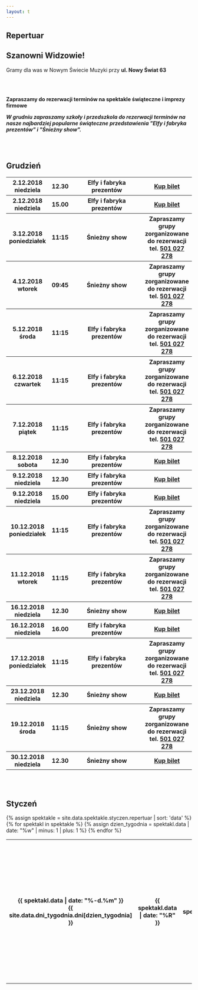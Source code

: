 ```yaml
---
layout: t
---
```


<link rel="stylesheet" href="https://unpkg.com/purecss@0.6.2/build/pure-min.css" integrity="sha384-UQiGfs9ICog+LwheBSRCt1o5cbyKIHbwjWscjemyBMT9YCUMZffs6UqUTd0hObXD" crossorigin="anonymous">

## Repertuar

## Szanowni Widzowie!

Gramy dla was w Nowym Świecie Muzyki przy **ul. Nowy Świat 63**

<br />
<br />

**Zapraszamy do rezerwacji terminów na spektakle świąteczne i imprezy firmowe**
<br />

**_W grudniu zapraszamy szkoły i przedszkola do rezerwacji terminów na nasze najbardziej popularne świąteczne przedstawienia "Elfy i fabryka prezentów" i "Śnieżny show"._**

<br /><br />

## Grudzień

<table class="pure-table pure-table-horizontal">
<tr>
<th>2.12.2018 niedziela</th>
<th>12.30</th>
<th style="width: 40%;">Elfy i fabryka prezentów</th>
<th><a href="https://ewejsciowki.pl/embedded/rezerwacja/127675">Kup bilet</a></th>
</tr>
<tr>
<th>2.12.2018 niedziela</th>
<th>15.00</th>
<th style="width: 40%;">Elfy i fabryka prezentów</th>
<th><a href="https://ewejsciowki.pl/embedded/rezerwacja/127676">Kup bilet</a></th>
</tr>
<tr>
<th>3.12.2018 poniedziałek</th>
<th>11:15</th>
<th style="width: 40%;">Śnieżny show</th>
<th>Zapraszamy grupy zorganizowane do rezerwacji tel. <a href="tel:501027278">501 027 278</a></th>
</tr>
<tr>
<th>4.12.2018 wtorek</th>
<th>09:45</th>
<th style="width: 40%;">Śnieżny show</th>
<th>Zapraszamy grupy zorganizowane do rezerwacji tel. <a href="tel:501027278">501 027 278</a></th>
</tr>
<tr>
<th>5.12.2018 środa</th>
<th>11:15</th>
<th style="width: 40%;">Elfy i fabryka prezentów</th>
<th>Zapraszamy grupy zorganizowane do rezerwacji tel. <a href="tel:501027278">501 027 278</a></th>
</tr>
<tr>
<th>6.12.2018 czwartek</th>
<th>11:15</th>
<th style="width: 40%;">Elfy i fabryka prezentów</th>
<th>Zapraszamy grupy zorganizowane do rezerwacji tel. <a href="tel:501027278">501 027 278</a></th>
</tr>
<tr>
<th>7.12.2018 piątek</th>
<th>11:15</th>
<th style="width: 40%;">Elfy i fabryka prezentów</th>
<th>Zapraszamy grupy zorganizowane do rezerwacji tel. <a href="tel:501027278">501 027 278</a></th>
</tr>
<tr>
<th>8.12.2018 sobota</th>
<th>12.30</th>
<th style="width: 40%;">Elfy i fabryka prezentów</th>
<th><a href="https://ewejsciowki.pl/embedded/rezerwacja/128223">Kup bilet</a></th>
</tr>
<tr>
<th>9.12.2018 niedziela</th>
<th>12.30</th>
<th style="width: 40%;">Elfy i fabryka prezentów</th>
<th><a href="https://ewejsciowki.pl/embedded/rezerwacja/127677">Kup bilet</a></th>
</tr>
<tr>
<th>9.12.2018 niedziela</th>
<th>15.00</th>
<th style="width: 40%;">Elfy i fabryka prezentów</th>
<th><a href="https://ewejsciowki.pl/embedded/rezerwacja/128352">Kup bilet</a></th>
</tr>
<tr>
<th>10.12.2018 poniedziałek</th>
<th>11:15</th>
<th style="width: 40%;">Elfy i fabryka prezentów</th>
<th>Zapraszamy grupy zorganizowane do rezerwacji tel. <a href="tel:501027278">501 027 278</a></th>
</tr>
<tr>
<th>11.12.2018 wtorek</th>
<th>11:15</th>
<th style="width: 40%;">Elfy i fabryka prezentów</th>
<th>Zapraszamy grupy zorganizowane do rezerwacji tel. <a href="tel:501027278">501 027 278</a></th>
</tr>
<tr>
<th>16.12.2018 niedziela</th>
<th>12.30</th>
<th style="width: 40%;">Śnieżny show</th>
<th><a href="https://ewejsciowki.pl/embedded/rezerwacja/127679">Kup bilet</a></th>
</tr>
<tr>
<th>16.12.2018 niedziela</th>
<th>16.00</th>
<th style="width: 40%;">Elfy i fabryka prezentów</th>
<th><a href="https://ewejsciowki.pl/embedded/rezerwacja/128224">Kup bilet</a></th>
</tr>
<tr>
<th>17.12.2018 poniedziałek</th>
<th>11:15</th>
<th style="width: 40%;">Elfy i fabryka prezentów</th>
<th>Zapraszamy grupy zorganizowane do rezerwacji tel. <a href="tel:501027278">501 027 278</a></th>
</tr>
<tr>
<th>23.12.2018 niedziela</th>
<th>12.30</th>
<th style="width: 40%;">Śnieżny show</th>
<th><a href="https://ewejsciowki.pl/embedded/rezerwacja/132009">Kup bilet</a></th>
</tr>
<tr>
<th>19.12.2018 środa</th>
<th>11:15</th>
<th style="width: 40%;">Śnieżny show</th>
<th>Zapraszamy grupy zorganizowane do rezerwacji tel. <a href="tel:501027278">501 027 278</a></th>
</tr>
<tr>
<th>30.12.2018 niedziela</th>
<th>12.30</th>
<th style="width: 40%;">Śnieżny show</th>
<th><a href="https://ewejsciowki.pl/embedded/rezerwacja/127680">Kup bilet</a></th>
</tr>
</table>
<br /><br />

## Styczeń

<table class="pure-table pure-table-horizontal">
{% assign spektakle = site.data.spektakle.styczen.repertuar | sort: 'data' %}
{% for spektakl in spektakle %}
{% assign dzien_tygodnia = spektakl.data | date: "%w" | minus: 1 | plus: 1 %}
<tr>
<th>{{ spektakl.data | date: "%-d.%m" }}<br />{{ site.data.dni_tygodnia.dni[dzien_tygodnia] }}</th>
<th>{{ spektakl.data | date: "%R"  }}</th>
<th style="width: 40%;">{{ spektakl.tytul }}</th>
<th>
{% if dzien_tygodnia == 6 or dzien_tygodnia == 7 %}
{% if spektakl.link == "-" %}
<i>Bilety online wkrótce</i>
{% else %}
<a href="{{ spektakl.link }}">Kup bilet</a>
{% endif %}
{% else %}
Zapraszamy grupy zorganizowane do rezerwacji tel. <a href="tel:501027278">501 027 278</a>
{% endif %}
</th>
</tr>
{% endfor %}
</table>

<style>
.pure-table thead {
background-color: rgba(143, 223, 255, 0.19) !important;
color: #000;
text-align: left;
vertical-align: bottom;
}
</style>

<!-- 	<tr>
<th><strike>10.06.2018 niedziela</strike></th>
<th><strike>12.30</strike></th>
<th><strike>Urodziny Turli-Taja</strike></th>
<th>Spektatkl odwołany</th>
</tr> -->
<!-- 	<tr>
<th>24.06.2018 niedziela</th>
<th>12.30</th>
<th>Calineczka</th>
<th><a href="https://ewejsciowki.pl/embedded/rezerwacja/107628">Kup bilet</a></th>
</tr> -->

<!-- ## Zapraszamy na

## Wielki Bal Karnawałowych Rycerzy i Księżniczek

## już 11.02.2018

### Dzięki Wypożyczalni Kostiumów Maskarada dzieci bęgą mogły przebrać się za swoich ulubionych bohaterów wziąć udział w karnawałowej zabawie prowadzonej przez naszych aktorów

<br />
<br />
<ul class="photos">
<a id="single_image" rel="1000" href='lay/img/bal_big.jpg'><img src="lay/img/bal_small.jpg"/></a>
</ul> -->
